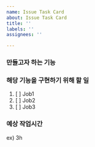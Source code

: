 ```yaml
---
name: Issue Task Card
about: Issue Task Card
title: ''
labels: ''
assignees: ''

---
```


### 만들고자 하는 기능

### 해당 기능을 구현하기 위해 할 일

1. [ ] Job1
2. [ ] Job2
3. [ ] Job3

### 예상 작업시간
ex) 3h
